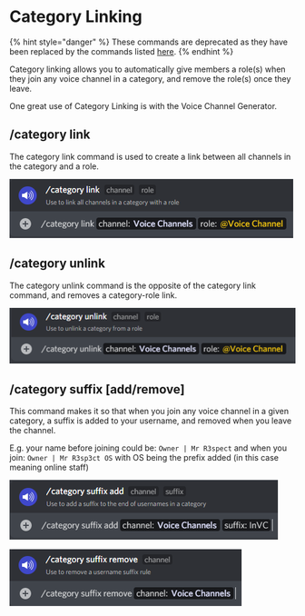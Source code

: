 # Category Linking

{% hint style="danger" %}
These commands are deprecated as they have been replaced by the commands listed [here](linking-and-unlinking.md).
{% endhint %}

Category linking allows you to automatically give members a role(s) when they join any voice channel in a category, and remove the role(s) once they leave.&#x20;

One great use of Category Linking is with the Voice Channel Generator.

## /category link

The category link command is used to create a link between all channels in the category and a role.

![](<../../.gitbook/assets/image (15) (1).png>)

## /category unlink

The category unlink command is the opposite of the category link command, and removes a category-role link.

![](<../../.gitbook/assets/image (18).png>)

## /category suffix \[add/remove]

This command makes it so that when you join any voice channel in a given category, a suffix is added to your username, and removed when you leave the channel.

E.g. your name before joining could be: `Owner | Mr R3spect` and when you join: `Owner | Mr R3sp3ct OS` with OS being the prefix added (in this case meaning online staff)

![](<../../.gitbook/assets/image (22).png>)

![](<../../.gitbook/assets/image (21).png>)
